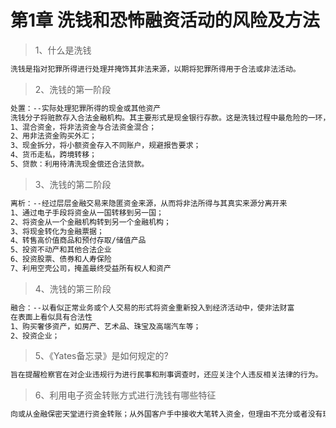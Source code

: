 # 第1章 洗钱和恐怖融资活动的风险及方法

> 1、什么是洗钱
``` bash
洗钱是指对犯罪所得进行处理并掩饰其非法来源，以期将犯罪所得用于合法或非法活动。
```

> 2、洗钱的第一阶段
``` bash
处置：--实际处理犯罪所得的现金或其他资产
洗钱分子将赃款存入合法金融机构。其主要形式是现金银行存款。这是洗钱过程中最危险的一环，因为大量现金非常可疑，而且银行按规定要上报巨额交易。
1、混合资金，将非法资金与合法资金混合；
2、用非法资金购买外汇；
3、现金拆分，将小额资金存入不同账户，规避报告要求；
4、货币走私，跨境转移；
5、贷款：利用待清洗现金偿还合法贷款。
```

> 3、洗钱的第二阶段
``` bash
离析：--经过层层金融交易来隐匿资金来源，从而将非法所得与其真实来源分离开来
1、通过电子手段将资金从一国转移到另一国；
2、将资金从一个金融机构转到另一个金融机构；
3、将现金转化为金融票据；
4、转售高价值商品和预付存取/储值产品
5、投资不动产和其他合法企业
6、投资股票、债券和人寿保险
7、利用空壳公司，掩盖最终受益所有权人和资产
```

> 4、洗钱的第三阶段
``` bash
融合：--以看似正常业务或个人交易的形式将资金重新投入到经济活动中，使非法财富
在表面上看似具有合法性
1、购买奢侈资产，如房产、艺术品、珠宝及高端汽车等；
2、投资企业；
```

> 5、《Yates备忘录》是如何规定的?
``` bash
旨在提醒检察官在对企业违规行为进行民事和刑事调查时，还应关注个人违反相关法律的行为。
```

> 6、利用电子资金转账方式进行洗钱有哪些特征
``` bash
向或从金融保密天堂进行资金转账；从外国客户手中接收大笔转入资金，但理由不充分或者没有理由；与合法生意无明显联系的资金转账。
```